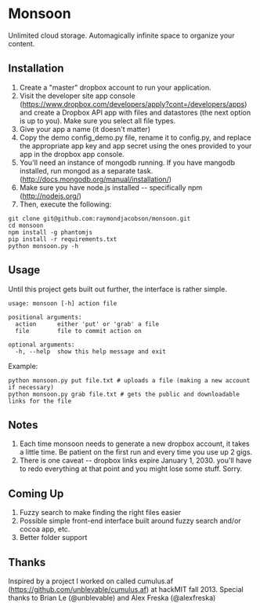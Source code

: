 # Monsoon

Unlimited cloud storage.
Automagically infinite space to organize your content.

## Installation

1. Create a "master" dropbox account to run your application.
2. Visit the developer site app console (https://www.dropbox.com/developers/apply?cont=/developers/apps) and create a Dropbox API app with files and datastores (the next option is up to you). Make sure you select all file types.
3. Give your app a name (it doesn't matter)
4. Copy the demo config_demo.py file, rename it to config.py, and replace the
appropriate app key and app secret using the ones provided to your app in the dropbox app console.
5. You'll need an instance of mongodb running. If you have mangodb installed, run mongod as a separate task. (http://docs.mongodb.org/manual/installation/)
6. Make sure you have node.js installed -- specifically npm (http://nodejs.org/)
6. Then, execute the following:

```
git clone git@github.com:raymondjacobson/monsoon.git
cd monsoon
npm install -g phantomjs
pip install -r requirements.txt
python monsoon.py -h
```

## Usage

Until this project gets built out further, the interface is rather simple.

```
usage: monsoon [-h] action file

positional arguments:
  action      either 'put' or 'grab' a file
  file        file to commit action on

optional arguments:
  -h, --help  show this help message and exit
```

Example:

```
python monsoon.py put file.txt # uploads a file (making a new account if necessary)
python monsoon.py grab file.txt # gets the public and downloadable links for the file
```

## Notes

1. Each time monsoon needs to generate a new dropbox account, it takes a little time. Be patient on the first run and every time you use up 2 gigs.
2. There is one caveat -- dropbox links expire January 1, 2030. you'll have to redo everything at that point and you might lose some stuff. Sorry.

## Coming Up

1. Fuzzy search to make finding the right files easier
2. Possible simple front-end interface built around fuzzy search and/or cocoa app, etc.
3. Better folder support

## Thanks

Inspired by a project I worked on called cumulus.af (https://github.com/unblevable/cumulus.af) at hackMIT fall 2013.
Special thanks to Brian Le (@unblevable) and Alex Freska (@alexfreska)


